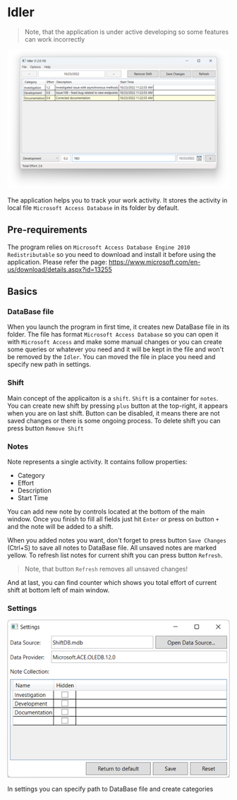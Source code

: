 # Idler

> Note, that the application is under active developing so some features can work incorrectly

![image](images/main-window.png)

The application helps you to track your work activity. It stores the activity in local file `Microsoft Access Database` in its folder by default.

## Pre-requirements

The program relies on `Microsoft Access Database Engine 2010 Redistributable` so you need to download and install it before using the application. Please refer the page: https://www.microsoft.com/en-us/download/details.aspx?id=13255

## Basics

### DataBase file

When you launch the program in first time, it creates new DataBase file in its folder. The file has format `Microsoft Access Database` so you can open it with `Microsoft Access` and make some manual changes or you can create some queries or whatever you need and it will be kept in the file and won't be removed by the `Idler`. You can moved the file in place you need and specify new path in settings.

### Shift

Main concept of the applicaiton is a `shift`. `Shift` is a container for `notes`. You can create new shift by pressing `plus` button at the top-right, it appears when you are on last shift. Button can be disabled, it means there are not saved changes or there is some ongoing process. To delete shift you can press button `Remove Shift`

### Notes

Note represents a single activity. It contains follow properties:

- Category
- Effort
- Description
- Start Time

You can add new note by controls located at the bottom of the main window. Once you finish to fill all fields just hit `Enter` or press on button `+` and the note will be added to a shift.

When you added notes you want, don't forget to press button `Save Changes` (Ctrl+S) to save all notes to DataBase file. All unsaved notes are marked yellow. To refresh list notes for current shift you can press button `Refresh`.

> Note, that button `Refresh` removes all unsaved changes!

And at last, you can find counter which shows you total effort of current shift at bottom left of main window.

### Settings

![image](images/settings-window.png)

In settings you can specify path to DataBase file and create categories
